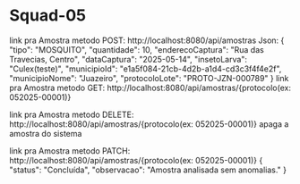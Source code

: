 # Squad-05

link pra Amostra metodo POST: http://localhost:8080/api/amostras
Json:
{
  "tipo": "MOSQUITO",
  "quantidade": 10,
  "enderecoCaptura": "Rua das Travecias, Centro",
  "dataCaptura": "2025-05-14",
  "insetoLarva": "Culex(teste)",
  "municipioId": "e1a5f084-21cb-4d2b-a1d4-cd3c3f4f4e2f",
  "municipioNome": "Juazeiro",
  "protocoloLote": "PROTO-JZN-000789"
}
link pra Amostra metodo GET: http://localhost:8080/api/amostras/{protocolo(ex: 052025-00001)}

link pra Amostra metodo DELETE: http://localhost:8080/api/amostras/{protocolo(ex: 052025-00001)}
apaga a amostra do sistema

link pra Amostra metodo PATCH: http://localhost:8080/api/amostras/{protocolo(ex: 052025-00001)}
{
  "status": "Concluída",
  "observacao": "Amostra analisada sem anomalias."
}
